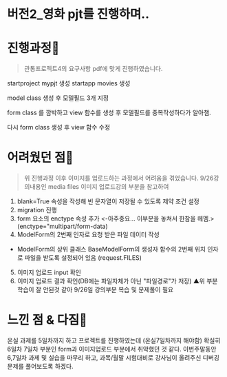 # 버전2_영화 pjt를 진행하며..


# 진행과정😤
> 관통프로젝트4의 요구사항 pdf에 맞게 진행하였습니다.

startproject mypjt 생성
startapp movies 생성

model class 생성 후 모델필드 3개 지정

form class 를 깜박하고 view 함수를 생성 후 모델필드를 중복작성하다가 알아챔.

다시 form class 생성 후 view 함수 수정



# 어려웠던 점🍺
> 위 진행과정 이후 이미지를 업로드하는 과정에서 어려움을 겪었습니다.
9/26강의내용인 media files 이미지 업로드강의 부분을 참고하여
1. blank=True 속성을 작성해 빈 문자열이 저장될 수 있도록 제약 조건 설정
2. migration 진행
3. form 요소의 enctype 속성 추가 <-아주중요... 이부분을 놓쳐서 한참을 헤멤.>
(enctype="multipart/form-data)
4. ModelForm의 2번째 인자로 요청 받은 파일 데이터 작성
  - ModelForm의 상위 클래스 BaseModelForm의 생성자 함수의 2번째 위치 인자로 파일을 받도록 설정되어 있음
  (request.FILES)
5. 이미지 업로드 input 확인
6. 이미지 업로드 결과 확인(DB에는 파일자체가 아닌 "파일경로"가 저장)
▲위 부분 학습이 잘 안된것 같아 9/26일 강의부분 복습 및 문제풀이 필요


# 느낀 점 & 다짐🥕
온실 과제를 5일차까지 하고 프로젝트를 진행하였는데 (온실7일차까지 해야함)
확실히 6일차 7일차 부분인 form과 이미지업로드 부분에서 취약했던 것 같다.
이번주말동안 6,7일차 과제 및 실습을 마무리 하고, 과목/월말 시험대비로 강사님이 올려주신 디버깅 문제를 풀어보도록 하겠다.
